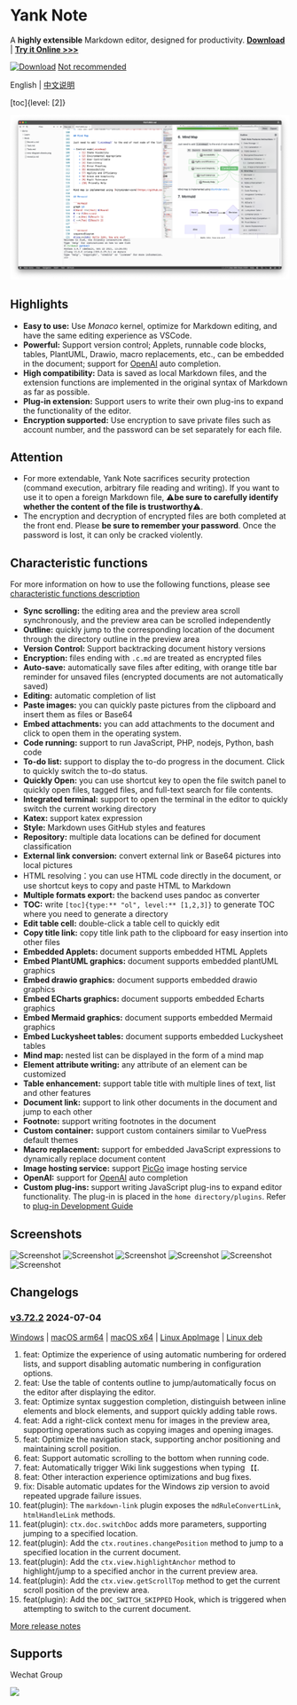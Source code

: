 # Yank Note

A **highly extensible** Markdown editor, designed for productivity. **[Download](https://github.com/purocean/yn/releases)** | **[Try it Online >>>](https://demo.yank-note.com/)**

[![Download](./help/mas_en.svg?.inline)](https://apps.apple.com/cn/app/yank-note/id1551528618) [Not recommended](https://github.com/purocean/yn/issues/65#issuecomment-1065799677)

English | [中文说明](./README_ZH-CN.md)

[toc]{level: [2]}

![Screenshot](./help/1.png)

## Highlights

- **Easy to use:** Use *Monaco* kernel, optimize for Markdown editing, and have the same editing experience as VSCode.
- **Powerful:** Support version control; Applets, runnable code blocks, tables, PlantUML, Drawio, macro replacements, etc., can be embedded in the document; support for [OpenAI](https://openai.com) auto completion.
- **High compatibility:** Data is saved as local Markdown files, and the extension functions are implemented in the original syntax of Markdown as far as possible.
- **Plug-in extension:** Support users to write their own plug-ins to expand the functionality of the editor.
- **Encryption supported:** Use encryption to save private files such as account number, and the password can be set separately for each file.

## Attention

- For more extendable, Yank Note sacrifices security protection (command execution, arbitrary file reading and writing). If you want to use it to open a foreign Markdown file, ⚠️**be sure to carefully identify whether the content of the file is trustworthy**⚠️.
- The encryption and decryption of encrypted files are both completed at the front end. Please **be sure to remember your password**. Once the password is lost, it can only be cracked violently.

## Characteristic functions

For more information on how to use the following functions, please see [characteristic functions description](./help/FEATURES.md)

- **Sync scrolling:** the editing area and the preview area scroll synchronously, and the preview area can be scrolled independently
- **Outline:** quickly jump to the corresponding location of the document through the directory outline in the preview area
- **Version Control:** Support backtracking document history versions
- **Encryption:** files ending with `.c.md` are treated as encrypted files
- **Auto-save:** automatically save files after editing, with orange title bar reminder for unsaved files (encrypted documents are not automatically saved)
- **Editing:** automatic completion of list
- **Paste images:** you can quickly paste pictures from the clipboard and insert them as files or Base64
- **Embed attachments:** you can add attachments to the document and click to open them in the operating system.
- **Code running:** support to run JavaScript, PHP, nodejs, Python, bash code
- **To-do list:** support to display the to-do progress in the document. Click to quickly switch the to-do status.
- **Quickly Open:** you can use shortcut key to open the file switch panel to quickly open files, tagged files, and full-text search for file contents.
- **Integrated terminal:** support to open the terminal in the editor to quickly switch the current working directory
- **Katex:** support katex expression
- **Style:** Markdown uses GitHub styles and features
- **Repository:** multiple data locations can be defined for document classification
- **External link conversion:** convert external link or Base64 pictures into local pictures
- HTML resolving：you can use HTML code directly in the document, or use shortcut keys to copy and paste HTML to Markdown
- **Multiple formats export:** the backend uses pandoc as converter
- **TOC:** write `[toc]{type:** "ol", level:** [1,2,3]}` to generate TOC where you need to generate a directory
- **Edit table cell:** double-click a table cell to quickly edit
- **Copy title link:** copy title link path to the clipboard for easy insertion into other files
- **Embedded Applets:** document supports embedded HTML Applets
- **Embed PlantUML graphics:** document supports embedded plantUML graphics
- **Embed drawio graphics:** document supports embedded drawio graphics
- **Embed ECharts graphics:** document supports embedded Echarts graphics
- **Embed Mermaid graphics:** document supports embedded Mermaid graphics
- **Embed Luckysheet tables:** document supports embedded Luckysheet tables
- **Mind map:** nested list can be displayed in the form of a mind map
- **Element attribute writing:** any attribute of an element can be customized
- **Table enhancement:** support table title with multiple lines of text, list and other features
- **Document link:** support to link other documents in the document and jump to each other
- **Footnote:** support writing footnotes in the document
- **Custom container:** support custom containers similar to VuePress default themes
- **Macro replacement:** support for embedded JavaScript expressions to dynamically replace document content
- **Image hosting service:** support [PicGo](https://picgo.github.io/PicGo-Doc/) image hosting service
- **OpenAI:** support for [OpenAI](https://openai.com) auto completion
- **Custom plug-ins:** support writing JavaScript plug-ins to expand editor functionality. The plug-in is placed in the `home directory/plugins`. Refer to [plug-in Development Guide](./help/PLUGIN.md)

## Screenshots

![Screenshot](./help/6.png)
![Screenshot](./help/7.png)
![Screenshot](./help/2.png)
![Screenshot](./help/3.png)
![Screenshot](./help/4.png)
![Screenshot](./help/5.png)

## Changelogs

### [v3.72.2](https://github.com/purocean/yn/releases/tag/v3.72.2) 2024-07-04

[Windows](https://github.com/purocean/yn/releases/download/v3.72.2/Yank-Note-win-x64-3.72.2.exe) | [macOS arm64](https://github.com/purocean/yn/releases/download/v3.72.2/Yank-Note-mac-arm64-3.72.2.dmg) | [macOS x64](https://github.com/purocean/yn/releases/download/v3.72.2/Yank-Note-mac-x64-3.72.2.dmg) | [Linux AppImage](https://github.com/purocean/yn/releases/download/v3.72.2/Yank-Note-linux-x86_64-3.72.2.AppImage) | [Linux deb](https://github.com/purocean/yn/releases/download/v3.72.2/Yank-Note-linux-amd64-3.72.2.deb)

1. feat: Optimize the experience of using automatic numbering for ordered lists, and support disabling automatic numbering in configuration options.
2. feat: Use the table of contents outline to jump/automatically focus on the editor after displaying the editor.
3. feat: Optimize syntax suggestion completion, distinguish between inline elements and block elements, and support quickly adding table rows.
4. feat: Add a right-click context menu for images in the preview area, supporting operations such as copying images and opening images.
5. feat: Optimize the navigation stack, supporting anchor positioning and maintaining scroll position.
6. feat: Support automatic scrolling to the bottom when running code.
7. feat: Automatically trigger Wiki link suggestions when typing `【【`.
8. feat: Other interaction experience optimizations and bug fixes.
9. fix: Disable automatic updates for the Windows zip version to avoid repeated upgrade failure issues.
10. feat(plugin): The `markdown-link` plugin exposes the `mdRuleConvertLink`, `htmlHandleLink` methods.
11. feat(plugin): `ctx.doc.switchDoc` adds more parameters, supporting jumping to a specified location.
12. feat(plugin): Add the `ctx.routines.changePosition` method to jump to a specified location in the current document.
13. feat(plugin): Add the `ctx.view.highlightAnchor` method to highlight/jump to a specified anchor in the current preview area.
14. feat(plugin): Add the `ctx.view.getScrollTop` method to get the current scroll position of the preview area.
15. feat(plugin): Add the `DOC_SWITCH_SKIPPED` Hook, which is triggered when attempting to switch to the current document.

[More release notes](https://github.com/purocean/yn/releases)

## Supports

Wechat Group

<img src="./help/qrcode-wechat.jpg?.inline" width="150">
